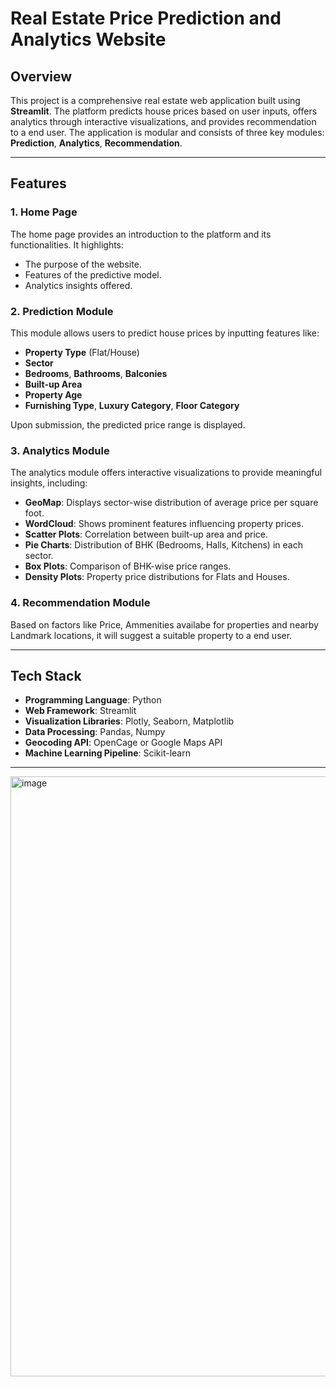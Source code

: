 # Real Estate Price Prediction and Analytics Website

## Overview
This project is a comprehensive real estate web application built using **Streamlit**. The platform predicts house prices based on user inputs, offers analytics through interactive visualizations, and provides recommendation to a end user. The application is modular and consists of three key modules: **Prediction**, **Analytics**, **Recommendation**.

---

## Features
### 1. **Home Page**
The home page provides an introduction to the platform and its functionalities. It highlights:
- The purpose of the website.
- Features of the predictive model.
- Analytics insights offered.

### 2. **Prediction Module**
This module allows users to predict house prices by inputting features like:
- **Property Type** (Flat/House)
- **Sector**
- **Bedrooms**, **Bathrooms**, **Balconies**
- **Built-up Area**
- **Property Age**
- **Furnishing Type**, **Luxury Category**, **Floor Category**

Upon submission, the predicted price range is displayed.

### 3. **Analytics Module**
The analytics module offers interactive visualizations to provide meaningful insights, including:
- **GeoMap**: Displays sector-wise distribution of average price per square foot.
- **WordCloud**: Shows prominent features influencing property prices.
- **Scatter Plots**: Correlation between built-up area and price.
- **Pie Charts**: Distribution of BHK (Bedrooms, Halls, Kitchens) in each sector.
- **Box Plots**: Comparison of BHK-wise price ranges.
- **Density Plots**: Property price distributions for Flats and Houses.

### 4. **Recommendation Module**
Based on factors like Price, Ammenities availabe for properties and nearby Landmark locations, it will suggest a suitable property to a end user.


---

## Tech Stack
- **Programming Language**: Python
- **Web Framework**: Streamlit
- **Visualization Libraries**: Plotly, Seaborn, Matplotlib
- **Data Processing**: Pandas, Numpy
- **Geocoding API**: OpenCage or Google Maps API
- **Machine Learning Pipeline**: Scikit-learn

---

<img width="960" alt="image" src="https://github.com/user-attachments/assets/f6613db0-e949-4c74-b0f0-2d8cc7199a99" />


